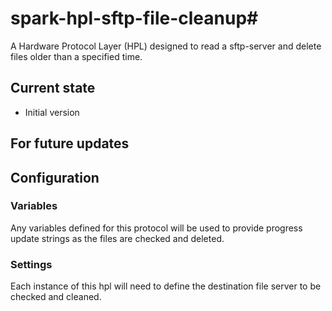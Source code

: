 # spark-hpl-sftp-file-cleanup#
A Hardware Protocol Layer (HPL) designed to read a sftp-server and delete files older than a specified time.

## Current state
 - Initial version

## For future updates

## Configuration

### Variables
Any variables defined for this protocol will be used to provide progress update strings as the files
are checked and deleted.

### Settings
Each instance of this hpl will need to define the destination file server to be checked and cleaned.
